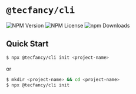 # `@tecfancy/cli`

![NPM Version](https://img.shields.io/npm/v/@tecfancy/cli.svg)
![NPM License](https://img.shields.io/npm/l/%40tecfancy%2Fcli)
![npm Downloads](https://img.shields.io/npm/dm/%40tecfancy%2Fcli)

## Quick Start

```bash
$ npx @tecfancy/cli init <project-name>
```

or

```bash
$ mkdir <project-name> && cd <project-name>
$ npx @tecfancy/cli init
```
